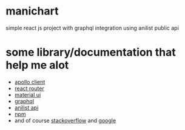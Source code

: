 # manichart
simple react js project with graphql integration using anilist public api

# some library/documentation that help me alot
- [apollo client](https://www.apollographql.com/)
- [react router](https://reactrouter.com/)
- [material ui](https://material-ui.com/)
- [graphql](https://graphql.org/)
- [anilist api](https://anilist.gitbook.io/anilist-apiv2-docs/overview/overview)
- [npm](https://www.npmjs.com/)
- and of course [stackoverflow](https://stackoverflow.com/) and [google](https://www.google.com)
